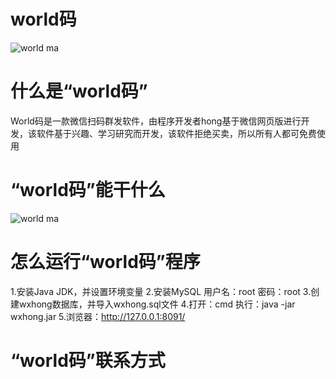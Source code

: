 # world码

![world ma](https://github.com/shuicheng/worldma/raw/master/img/5.PNG)  

# 什么是“world码”
World码是一款微信扫码群发软件，由程序开发者hong基于微信网页版进行开发，该软件基于兴趣、学习研究而开发，该软件拒绝买卖，所以所有人都可免费使用

# “world码”能干什么

![world ma](https://github.com/shuicheng/worldma/raw/master/img/6.PNG)  

# 怎么运行“world码”程序

1.安装Java JDK，并设置环境变量
2.安装MySQL  用户名：root  密码：root
3.创建wxhong数据库，并导入wxhong.sql文件
4.打开：cmd  执行：java -jar wxhong.jar
5.浏览器：http://127.0.0.1:8091/

# “world码”联系方式

